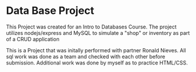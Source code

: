 # Data Base Project

This Project was created for an Intro to Databases Course.
The project utilizes nodejs/express and MySQL to simulate a "shop" or inventory as part of a CRUD application

This is a Project that was initally performed with partner Ronald Nieves.
All sql work was done as a team and checked with each other before submission.
Additional work was done by myself as to practice HTML/CSS.
